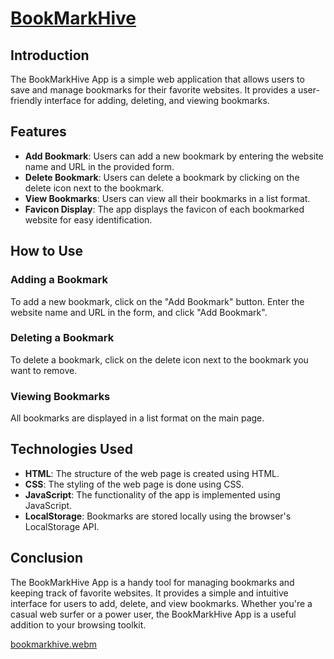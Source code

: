 # [BookMarkHive](https://bookmarkhive.vercel.app/)

## Introduction

The BookMarkHive App is a simple web application that allows users to save and manage bookmarks for their favorite websites. It provides a user-friendly interface for adding, deleting, and viewing bookmarks.

## Features

- **Add Bookmark**: Users can add a new bookmark by entering the website name and URL in the provided form.
- **Delete Bookmark**: Users can delete a bookmark by clicking on the delete icon next to the bookmark.
- **View Bookmarks**: Users can view all their bookmarks in a list format.
- **Favicon Display**: The app displays the favicon of each bookmarked website for easy identification.

## How to Use

### Adding a Bookmark

To add a new bookmark, click on the "Add Bookmark" button. Enter the website name and URL in the form, and click "Add Bookmark".

### Deleting a Bookmark

To delete a bookmark, click on the delete icon next to the bookmark you want to remove.

### Viewing Bookmarks

All bookmarks are displayed in a list format on the main page.

## Technologies Used

- **HTML**: The structure of the web page is created using HTML.
- **CSS**: The styling of the web page is done using CSS.
- **JavaScript**: The functionality of the app is implemented using JavaScript.
- **LocalStorage**: Bookmarks are stored locally using the browser's LocalStorage API.

## Conclusion

The BookMarkHive App is a handy tool for managing bookmarks and keeping track of favorite websites. It provides a simple and intuitive interface for users to add, delete, and view bookmarks. Whether you're a casual web surfer or a power user, the BookMarkHive App is a useful addition to your browsing toolkit.

[bookmarkhive.webm](https://github.com/VitaliPri/BookMarkHive/assets/101225909/00781632-6592-43e0-a1b4-282a7dbf5aaa)

